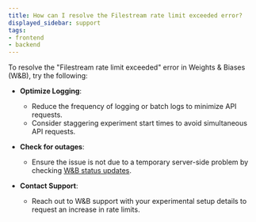 ```yaml
---
title: How can I resolve the Filestream rate limit exceeded error?
displayed_sidebar: support
tags:
- frontend
- backend
---
```

To resolve the "Filestream rate limit exceeded" error in Weights & Biases (W&B), try the following:

- **Optimize Logging**:
  - Reduce the frequency of logging or batch logs to minimize API requests.
  - Consider staggering experiment start times to avoid simultaneous API requests.

- **Check for outages**:
  - Ensure the issue is not due to a temporary server-side problem by checking [W&B status updates](https://status.wandb.com).

- **Contact Support**:
  - Reach out to W&B support with your experimental setup details to request an increase in rate limits.
    